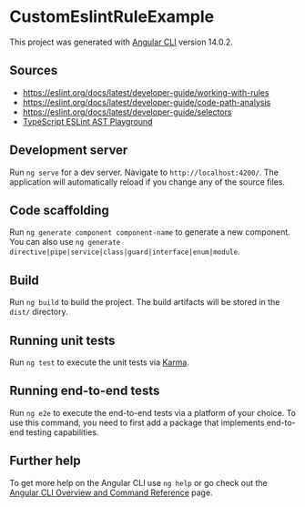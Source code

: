 # CustomEslintRuleExample

This project was generated with [Angular CLI](https://github.com/angular/angular-cli) version 14.0.2.

## Sources

- https://eslint.org/docs/latest/developer-guide/working-with-rules
- https://eslint.org/docs/latest/developer-guide/code-path-analysis
- https://eslint.org/docs/latest/developer-guide/selectors
- [TypeScript ESLint AST Playground](https://typescript-eslint.io/play/#ts=4.7.2&sourceType=module&showAST=es&code=JYWwDg9gTgLgBAbzgYQuCA7AphmAaOACQgGcYAZYMnLKOAXzgDMo04ByAAQEMMBzAK4AbblAD0AY2hZ2AbgBQ8zqnTZcACgTy4cEliFYJMaAC4O3MGAC0rCDHZ5tcGFnAiXAVShCz7AHRiFmB+Uqo4MH4AFjAgQg5OZACeBl5CJGYA2v6BliFokGoRJBIkJOwAuo70AJTyWAAekLBwEiKlcACClioF4YhOMMAwBnAAvBwSAmRoVlgkQsC4NsJYs-XcbjIKTpzEZJTU2FDq7K3AEgDWDnBZACRYAG7hFbU6YmJwu6QUVC5HJxcsIkBGBrndHs9yq84JFeAATAzIBaXdQQ3BmACyECmWAAok9cNV+jo3h8ACoAeQAIhSzHCILo0FgYJFFnwnPRFKTPnsfodaACgSCwex7gT7FCnLCMAisABpIEeMCo8VmBWJABGEFEcPx4SJWhJcHecEpNLpDJITJZbI58k5QA)

## Development server

Run `ng serve` for a dev server. Navigate to `http://localhost:4200/`. The application will automatically reload if you change any of the source files.

## Code scaffolding

Run `ng generate component component-name` to generate a new component. You can also use `ng generate directive|pipe|service|class|guard|interface|enum|module`.

## Build

Run `ng build` to build the project. The build artifacts will be stored in the `dist/` directory.

## Running unit tests

Run `ng test` to execute the unit tests via [Karma](https://karma-runner.github.io).

## Running end-to-end tests

Run `ng e2e` to execute the end-to-end tests via a platform of your choice. To use this command, you need to first add a package that implements end-to-end testing capabilities.

## Further help

To get more help on the Angular CLI use `ng help` or go check out the [Angular CLI Overview and Command Reference](https://angular.io/cli) page.

